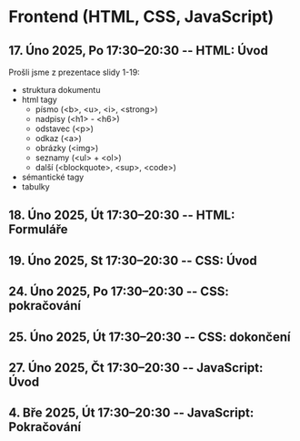 # Frontend (HTML, CSS, JavaScript)

## 17. Úno 2025, Po 17:30–20:30 -- HTML: Úvod
Prošli jsme z prezentace slidy 1-19: 
- struktura dokumentu
- html tagy
  - písmo (\<b>, \<u>, \<i>, \<strong>) 
  - nadpisy (\<h1> - \<h6>)
  - odstavec (\<p>)
  - odkaz (\<a>)
  - obrázky (\<img>)
  - seznamy (\<ul> + \<ol>)
  - další (\<blockquote>, \<sup>, \<code>)
- sémantické tagy
- tabulky

## 18. Úno 2025, Út 17:30–20:30 -- HTML: Formuláře

## 19. Úno 2025, St 17:30–20:30 -- CSS: Úvod

## 24. Úno 2025, Po 17:30–20:30 -- CSS: pokračování

## 25. Úno 2025, Út 17:30–20:30 -- CSS: dokončení

## 27. Úno 2025, Čt 17:30–20:30 -- JavaScript: Úvod

## 4. Bře 2025, Út 17:30–20:30 -- JavaScript: Pokračování